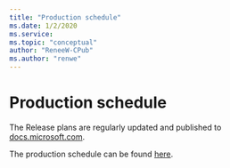 ```yaml
---
title: "Production schedule"
ms.date: 1/2/2020
ms.service: 
ms.topic: "conceptual"
author: "ReneeW-CPub"
ms.author: "renwe"
---
```


# Production schedule

The Release plans are regularly updated and published to [docs.microsoft.com](https://docs.microsoft.com/business-applications-release-notes/). 

The production schedule can be found [here](https://msit.powerbi.com/groups/fce55d85-50c2-4249-b054-60f8643ad13f/reports/0eb6f27b-2d3a-447d-9a6a-cf77f35bfbcd/ReportSection31aec9950d0006de8110).